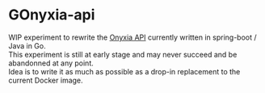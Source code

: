 # GOnyxia-api

WIP experiment to rewrite the [Onyxia API](https://github.com/inseefrlab/onyxia-api) currently written in spring-boot / Java in Go.  
This experiment is still at early stage and may never succeed and be abandonned at any point.  
Idea is to write it as much as possible as a drop-in replacement to the current Docker image.